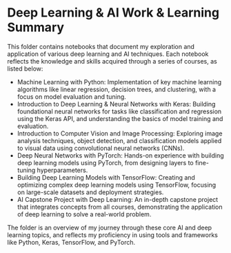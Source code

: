 # Deep Learning & AI Work & Learning Summary
This folder contains notebooks that document my exploration and application of various deep learning and AI techniques. Each notebook reflects the knowledge and skills acquired through a series of courses, as listed below:

* Machine Learning with Python: Implementation of key machine learning algorithms like linear regression, decision trees, and clustering, with a focus on model evaluation and tuning.
* Introduction to Deep Learning & Neural Networks with Keras: Building foundational neural networks for tasks like classification and regression using the Keras API, and understanding the basics of model training and evaluation.
* Introduction to Computer Vision and Image Processing: Exploring image analysis techniques, object detection, and classification models applied to visual data using convolutional neural networks (CNNs).
* Deep Neural Networks with PyTorch: Hands-on experience with building deep learning models using PyTorch, from designing layers to fine-tuning hyperparameters.
* Building Deep Learning Models with TensorFlow: Creating and optimizing complex deep learning models using TensorFlow, focusing on large-scale datasets and deployment strategies.
* AI Capstone Project with Deep Learning: An in-depth capstone project that integrates concepts from all courses, demonstrating the application of deep learning to solve a real-world problem.

The folder is an overview of my journey through these core AI and deep learning topics, and reflects my proficiency in using tools and frameworks like Python, Keras, TensorFlow, and PyTorch.
